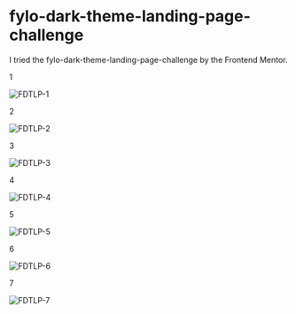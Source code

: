 # fylo-dark-theme-landing-page-challenge
I tried the fylo-dark-theme-landing-page-challenge by the Frontend Mentor.

1

![FDTLP-1](https://user-images.githubusercontent.com/61384878/125669704-e18c0839-7152-4631-9de6-85ef876119ea.png)



2

![FDTLP-2](https://user-images.githubusercontent.com/61384878/125669725-afb4cc38-19a3-4983-8255-bd189cc8c319.png)



3

![FDTLP-3](https://user-images.githubusercontent.com/61384878/125669755-da955eb1-6d93-4e7b-9a64-414a1a607702.png)



4

![FDTLP-4](https://user-images.githubusercontent.com/61384878/125669789-51017bb8-1794-4c90-b841-d33f4f91f0ec.png)



5

![FDTLP-5](https://user-images.githubusercontent.com/61384878/125669810-7248f15c-ab0b-4364-a787-23bda269a98d.png)



6

![FDTLP-6](https://user-images.githubusercontent.com/61384878/125669856-de8e01b3-97c7-439c-9a82-15094ed1f7e9.png)


7

![FDTLP-7](https://user-images.githubusercontent.com/61384878/125669902-c178a80f-bab5-4562-a691-6c935181966b.png)






